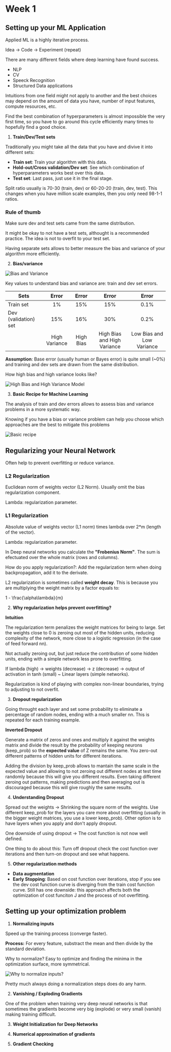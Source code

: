 # Week 1

## Setting up your ML Application

Applied ML is a highly iterative process. 

Idea -> Code -> Experiment (repeat)

There are many different fields where deep learning have found success.

- NLP
- CV
- Speeck Recognition 
- Structured Data applications 

Intuitions from one field might not apply to another and the best choices may depend on the amount of data you have, number of input features, compute resources, etc.

Find the best combination of hyperparameters is almost impossible the very first time, so you have to go around this cycle efficiently many times to hopefully find a good choice.

1. __Train/Dev/Test sets__

Traditionally you might take all the data that you have and divive it into different sets:

- __Train set__: Train your algorithm with this data.
- __Hold-out/Cross validation/Dev set__: See which combination of hyperparameters works best over this data.
- __Test set__: Last pass, just use it in the final stage.

Split ratio usually is 70-30 (train, dev) or 60-20-20 (train, dev, test). This changes when you have million scale examples, then you only need 98-1-1 ratios.

### Rule of thumb

Make sure dev and test sets came from the same distribution.

It might be okay to not have a test sets, althought is a recommended practice. The idea is not to overfit to your test set. 

Having separate sets allows to better measure the bias and variance of your algorithm more efficiently.

2. __Bias/variance__

![Bias and Variance](images/bias_variance.png)

Key values to understand bias and variance are: train and dev set errors.

| Sets                 |     Error     |   Error   |            Error            |           Error           |
|----------------------|:-------------:|:---------:|:---------------------------:|:-------------------------:|
| Train set            |       1%      |    15%    |             15%             |            0.1%           |
| Dev (validation) set |      15%      |    16%    |             30%             |            0.2%           |
|                      | High Variance | High Bias | High Bias and High Variance | Low Bias and Low Variance |

__Assumption__: Base error (usually human or Bayes error) is quite small (~0%) and training and dev sets are drawn from the same distribution.

How high bias and high variance looks like?

![High Bias and High Variance Model](images/high_variance_bias.png)

3. __Basic Recipe for Machine Learning__

The analysis of train and dev errors allows to assess bias and variance problems in a more systematic way.

Knowing if you have a bias or variance problem can help you choose which approaches are the best to mitigate this problems

![Basic recipe](images/basic_recipe.png)


## Regularizing your Neural Network

Often help to prevent overfitting or reduce variance.

### L2 Regularization

Euclidean norm of weights vector (L2 Norm). Usually omit the bias regularization component.

Lambda: regularization parameter.

### L1 Regularization

Absolute value of weights vector (L1 norm) times lambda over 2*m (length of the vector). 

Lambda: regularization parameter.

In Deep neural networks you calculate the __"Frobenius Norm"__. The sum is efectuated over the whole matrix (rows and columns).

How do you apply regularization?: Add the regularization term when doing backpropagation, add it to the derivate.

L2 regularization is sometimes called __weight decay__. This is because you are multiplying the weight matrix by a factor equals to:

1 - \frac{\alpha\lambda}{m}

2. __Why regularization helps prevent overfitting?__

__Intuition__

The regularization term penalizes the weight matrices for being to large. Set the weights close to 0 is zeroing out most of the hidden units, reducing complexity of the network, more close to a logistic regression (in the case of feed forward nn).

Not actually zeroing out, but just reduce the contribution of some hidden units, ending with a simple network less prone to overfitting.

If lambda (high) -> weights (decrease) -> z (decrease) -> output of activation in tanh (small) ~ Linear layers (simple networks).

Regularization is kind of playing with complex non-linear boundaries, trying to adjusting to not overfit.

3. __Dropout regularization__

Going throught each layer and set some probability to eliminate a percentage of random nodes, ending with a much smaller nn. This is repeated for each training example.

__Inverted Dropout__

Generate a matrix of zeros and ones and multiply it against the weights matrix and divide the result by the probability of keeping neurons (keep_prob) so the __expected value__ of Z remains the same. You zero-out different patterns of hidden units for different iterations.

Adding the division by keep_prob allows to mantain the same scale in the expected value and allowing to not zeroing out different nodes at test time randomly because this will give you different results. Even taking different zeroing out patterns, making predictions and then averaging out is discouraged because this will give roughly the same results.

4. __Understanding Dropout__

Spread out the weights -> Shrinking the square norm of the weights. Use different keep_prob for the layers you care more about overfitting (usually in the bigger weight matrices, you use a lower keep_prob). Other option is to have layers when you apply and don't apply dropout.

One downside of using dropout -> The cost function is not now well defined.

One thing to do about this: Turn off dropout check the cost function over iterations and then turn-on dropout and see what happens.

5. __Other regularization methods__

- __Data augmentation__
- __Early Stopping__: Based on cost function over iterations, stop if you see the dev cost function curve is diverging from the train cost function curve. Still has one downside: this approach affects both the optimization of cost funciton J and the process of not overfitting.

## Setting up your optimization problem

1. __Normalizing inputs__

Speed up the training process (converge faster).

__Process:__ For every feature, substract the mean and then divide by the standard deviation.

Why to normalize? Easy to optimize and finding the minima in the optimization surface, more symmetrical.

![Why to normalize inputs?](images/input_normalization.png)

Pretty much always doing a normalization steps does do any harm.

2. __Vanishing / Exploding Gradients__

One of the problem when training very deep neural networks is that sometimes the gradients become very big (explode) or very small (vanish) making training difficult.

3. __Weight Initialization for Deep Networks__

4. __Numerical approximation of gradients__

5. __Gradient Checking__